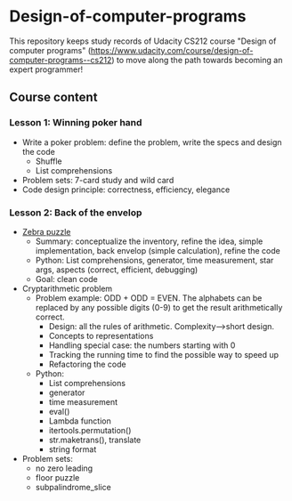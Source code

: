 # Design-of-computer-programs

This repository keeps study records of Udacity CS212 course "Design of computer programs" (https://www.udacity.com/course/design-of-computer-programs--cs212) to move along the path towards becoming an expert programmer! 

## Course content
### Lesson 1: Winning poker hand
- Write a poker problem: define the problem, write the specs and design the code
    - Shuffle
    - List comprehensions
- Problem sets: 7-card study and wild card
- Code design principle: correctness, efficiency, elegance
    
### Lesson 2: Back of the envelop
- [Zebra puzzle](https://en.wikipedia.org/wiki/Zebra_Puzzle)
    - Summary: conceptualize the inventory, refine the idea, simple implementation, back envelop (simple calculation), refine the code
    - Python: List comprehensions, generator, time measurement, star args, aspects (correct, efficient, debugging)
    - Goal: clean code
- Cryptarithmetic problem
    - Problem example: ODD + ODD = EVEN. The alphabets can be replaced by any possible digits (0-9) to get the result arithmetically correct.
        - Design: all the rules of arithmetic. Complexity-->short design.
        - Concepts to representations
        - Handling special case: the numbers starting with 0
        - Tracking the running time to find the possible way to speed up
        - Refactoring the code
    - Python: 
        - List comprehensions
        - generator
        - time measurement
        - eval()
        - Lambda function
        - itertools.permutation()
        - str.maketrans(), translate
        - string format
- Problem sets: 
    - no zero leading
    - floor puzzle
    - subpalindrome_slice
